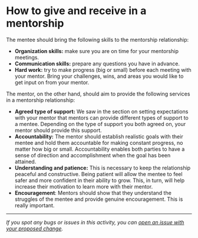 # How to give and receive in a mentorship

The mentee should bring the following skills to the mentorship relationship:

- **Organization skills:** make sure you are on time for your mentorship meetings.
- **Communication skills:** prepare any questions you have in advance.
- **Hard work:** try to make progress (big or small) before each meeting with your mentor. Bring your challenges, wins, and areas you would like to get input on from your mentor.

The mentor, on the other hand, should aim to provide the following services in a mentorship relationship:

- **Agreed type of support:** We saw in the section on setting expectations with your mentor that mentors can provide different types of support to a mentee. Depending on the type of support you both agreed on, your mentor should provide this support.
- **Accountability:** The mentor should establish realistic goals with their mentee and hold them accountable for making constant progress, no matter how big or small. Accountability enables both parties to have a sense of direction and accomplishment when the goal has been attained.
- **Understanding and patience:** This is necessary to keep the relationship peaceful and constructive. Being patient will allow the mentee to feel safer and more confident in their ability to grow. This, in turn, will help increase their motivation to learn more with their mentor.
- **Encouragement**: Mentors should show that they understand the struggles of the mentee and provide genuine encouragement. This is really important.

------

_If you spot any bugs or issues in this activity, you can [open an issue with your proposed change](https://github.com/microverseinc/curriculum-transversal-skills/blob/main/git-github/articles/open_issue.md)._
